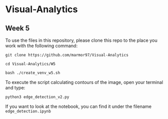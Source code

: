# Visual-Analytics

## Week 5
To use the files in this repository, please clone this repo to the place you work with the following command:

``git clone https://github.com/marmor97/Visual-Analytics``

``cd Visual-Analytics/W5``

``bash ./create_venv_w5.sh``

To execute the script calculating contours of the image, open your terminal and type:

``python3 edge_detection_v2.py``

If you want to look at the notebook, you can find it under the filename ``edge_detection.ipynb``



